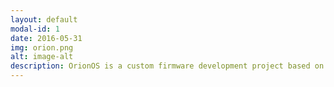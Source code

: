```yaml
---
layout: default
modal-id: 1
date: 2016-05-31
img: orion.png
alt: image-alt
description: OrionOS is a custom firmware development project based on the Andrid Open Source Project (AOSP). It is headed by a ten member team. Check it out on <a href="https://github.com/TeamOrion">Github</a> or <a href="https://plus.google.com/u/0/communities/111860173543944260545">Google+</a>.
---
```

